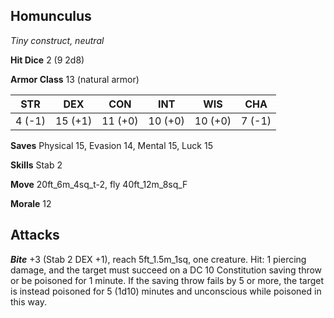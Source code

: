 ## Homunculus

*Tiny construct, neutral*

**Hit Dice** 2 (9 2d8)

**Armor Class** 13 (natural armor)

| STR     | DEX     | CON     | INT     | WIS     | CHA     |
|---------|---------|---------|---------|---------|---------|
|  4 (-1) | 15 (+1) | 11 (+0) | 10 (+0) | 10 (+0) |  7 (-1) |

**Saves** Physical 15, Evasion 14, Mental 15, Luck 15

**Skills** Stab 2

**Move** 20ft\_6m\_4sq\_t-2, fly 40ft\_12m\_8sq\_F

**Morale** 12

## Attacks

***Bite*** +3 (Stab 2 DEX +1), reach 5ft\_1.5m\_1sq, one creature. Hit: 1 piercing damage, and the target must succeed on a DC 10 Constitution saving throw or be poisoned for 1 minute. If the saving throw fails by 5 or more, the target is instead poisoned for 5 (1d10) minutes and unconscious while poisoned in this way.

